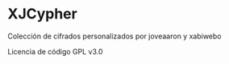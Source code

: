 # XJCypher
Colección de cifrados personalizados por joveaaron y xabiwebo

Licencia de código GPL v3.0
